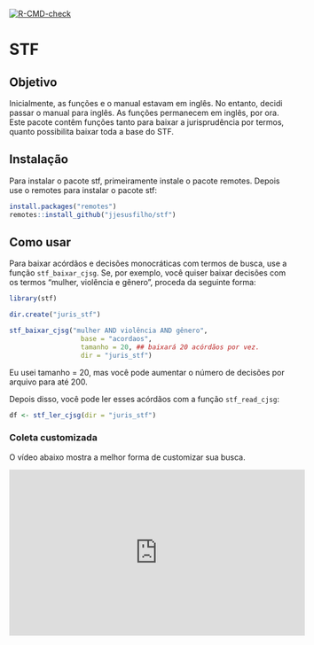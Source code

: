 
<!-- badges: start -->

[![R-CMD-check](https://github.com/jjesusfilho/stf/actions/workflows/R-CMD-check.yaml/badge.svg)](https://github.com/jjesusfilho/stf/actions/workflows/R-CMD-check.yaml)
<!-- badges: end -->

# STF

## Objetivo

Inicialmente, as funções e o manual estavam em inglês. No entanto,
decidi passar o manual para inglês. As funções permanecem em inglês, por
ora. Este pacote contêm funções tanto para baixar a jurisprudência por
termos, quanto possibilita baixar toda a base do STF.

## Instalação

Para instalar o pacote stf, primeiramente instale o pacote remotes.
Depois use o remotes para instalar o pacote stf:

``` r
install.packages("remotes")
remotes::install_github("jjesusfilho/stf")
```

## Como usar

Para baixar acórdãos e decisões monocráticas com termos de busca, use a
função `stf_baixar_cjsg`. Se, por exemplo, você quiser baixar decisões
com os termos “mulher, violência e gênero”, proceda da seguinte forma:

``` r
library(stf)

dir.create("juris_stf")

stf_baixar_cjsg("mulher AND violência AND gênero", 
                  base = "acordaos",
                  tamanho = 20, ## baixará 20 acórdãos por vez. 
                  dir = "juris_stf")
```

Eu usei tamanho = 20, mas você pode aumentar o número de decisões por
arquivo para até 200.

Depois disso, você pode ler esses acórdãos com a função `stf_read_cjsg`:

``` r
df <- stf_ler_cjsg(dir = "juris_stf")
```

### Coleta customizada

O vídeo abaixo mostra a melhor forma de customizar sua busca.

<div class="vembedr">
<div>
<iframe src="https://www.youtube.com/embed/mQDpUEQ37N4" width="533" height="300" frameborder="0" allowfullscreen="" data-external="1"></iframe>
</div>
</div>
